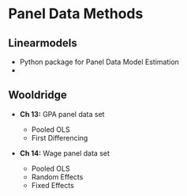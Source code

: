 # Panel Data Methods

## Linearmodels
- Python package for Panel Data Model Estimation
- 

## Wooldridge
- **Ch 13:** GPA panel data set
  + Pooled OLS
  + First Differencing  
 
- **Ch 14:** Wage panel data set
  + Pooled OLS
  + Random Effects
  + Fixed Effects
  
